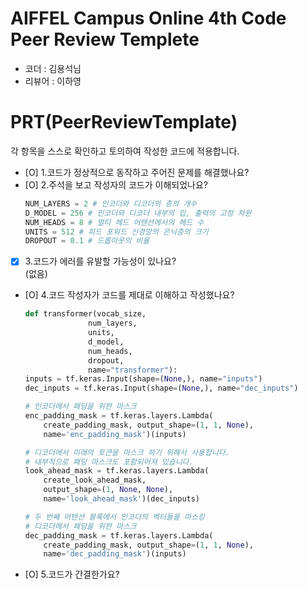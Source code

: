 # AIFFEL Campus Online 4th Code Peer Review Templete
- 코더 : 김용석님
- 리뷰어 : 이하영


# PRT(PeerReviewTemplate)
각 항목을 스스로 확인하고 토의하여 작성한 코드에 적용합니다.
- [O] 1.코드가 정상적으로 동작하고 주어진 문제를 해결했나요?
- [O] 2.주석을 보고 작성자의 코드가 이해되었나요?
  ```Python
  NUM_LAYERS = 2 # 인코더와 디코더의 층의 개수
  D_MODEL = 256 # 인코더와 디코더 내부의 입, 출력의 고정 차원
  NUM_HEADS = 8 # 멀티 헤드 어텐션에서의 헤드 수 
  UNITS = 512 # 피드 포워드 신경망의 은닉층의 크기
  DROPOUT = 0.1 # 드롭아웃의 비율
  ```
- [X] 3.코드가 에러를 유발할 가능성이 있나요?
  <br>(없음)
- [O] 4.코드 작성자가 코드를 제대로 이해하고 작성했나요?
  ```Python
  def transformer(vocab_size,
                num_layers,
                units,
                d_model,
                num_heads,
                dropout,
                name="transformer"):
  inputs = tf.keras.Input(shape=(None,), name="inputs")
  dec_inputs = tf.keras.Input(shape=(None,), name="dec_inputs")

  # 인코더에서 패딩을 위한 마스크
  enc_padding_mask = tf.keras.layers.Lambda(
      create_padding_mask, output_shape=(1, 1, None),
      name='enc_padding_mask')(inputs)

  # 디코더에서 미래의 토큰을 마스크 하기 위해서 사용합니다.
  # 내부적으로 패딩 마스크도 포함되어져 있습니다.
  look_ahead_mask = tf.keras.layers.Lambda(
      create_look_ahead_mask,
      output_shape=(1, None, None),
      name='look_ahead_mask')(dec_inputs)

  # 두 번째 어텐션 블록에서 인코더의 벡터들을 마스킹
  # 디코더에서 패딩을 위한 마스크
  dec_padding_mask = tf.keras.layers.Lambda(
      create_padding_mask, output_shape=(1, 1, None),
      name='dec_padding_mask')(inputs)
  ```
- [O] 5.코드가 간결한가요?

